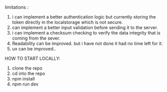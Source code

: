 

limitations :
1. i can implement a better authentication logic but currently storing the token directly in the localstorage which is not secure.
2. can implement a better input validation before sending it to the server.
3. i can implement a checksum checking to verify the data integrity that is coming from the sever.
4. Readability can be improved. but i have not done it had no time left for it.
5. ux can be improved..



HOW TO START LOCALLY: 

1. clone the repo
2. cd into the repo
3. npm install
4. npm run dev

